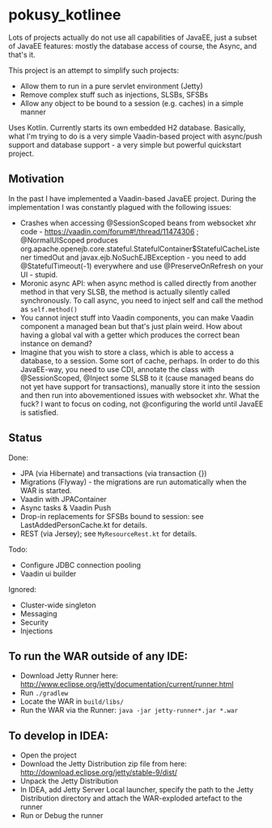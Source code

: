 # pokusy_kotlinee

Lots of projects actually do not use all capabilities of JavaEE, just a subset of JavaEE features: mostly the database access of course,
the Async, and that's it.

This project is an attempt to simplify such projects:

* Allow them to run in a pure servlet environment (Jetty)
* Remove complex stuff such as injections, SLSBs, SFSBs
* Allow any object to be bound to a session (e.g. caches) in a simple manner

Uses Kotlin. Currently starts its own embedded H2 database. Basically, what I'm trying to do is a very simple Vaadin-based project with async/push support
and database support - a very simple but powerful quickstart project.

## Motivation

In the past I have implemented a Vaadin-based JavaEE project. During the implementation I was constantly plagued with the following issues:

* Crashes when accessing @SessionScoped beans from websocket xhr code - https://vaadin.com/forum#!/thread/11474306 ; @NormalUIScoped produces
org.apache.openejb.core.stateful.StatefulContainer$StatefulCacheListener timedOut and javax.ejb.NoSuchEJBException - you need to add
@StatefulTimeout(-1) everywhere and use @PreserveOnRefresh on your UI - stupid.
* Moronic async API: when async method is called directly from another method in that very SLSB, the method is actually silently
called synchronously. To call async, you need to inject self and call the method as `self.method()`
* You cannot inject stuff into Vaadin components, you can make Vaadin component a managed bean but that's just plain weird. How about
having a global val with a getter which produces the correct bean instance on demand?
* Imagine that you wish to store a class, which is able to access a database, to a session. Some sort of cache, perhaps. In order to do this
JavaEE-way, you need to use CDI, annotate the class with @SessionScoped, @Inject some SLSB to it (cause managed beans do not yet have support for
transactions), manually store it into the session and then run into abovementioned issues with websocket xhr. What the fuck? I want to focus on coding,
not @configuring the world until JavaEE is satisfied.

## Status

Done:

* JPA (via Hibernate) and transactions (via transaction {})
* Migrations (Flyway) - the migrations are run automatically when the WAR is started.
* Vaadin with JPAContainer
* Async tasks & Vaadin Push
* Drop-in replacements for SFSBs bound to session: see LastAddedPersonCache.kt for details.
* REST (via Jersey); see `MyResourceRest.kt` for details.

Todo:

* Configure JDBC connection pooling
* Vaadin ui builder

Ignored:

* Cluster-wide singleton
* Messaging
* Security
* Injections

## To run the WAR outside of any IDE:

* Download Jetty Runner here: http://www.eclipse.org/jetty/documentation/current/runner.html
* Run `./gradlew`
* Locate the WAR in `build/libs/`
* Run the WAR via the Runner: `java -jar jetty-runner*.jar *.war`

## To develop in IDEA:

* Open the project
* Download the Jetty Distribution zip file from here: http://download.eclipse.org/jetty/stable-9/dist/
* Unpack the Jetty Distribution
* In IDEA, add Jetty Server Local launcher, specify the path to the Jetty Distribution directory and attach the WAR-exploded artefact to the runner
* Run or Debug the runner

